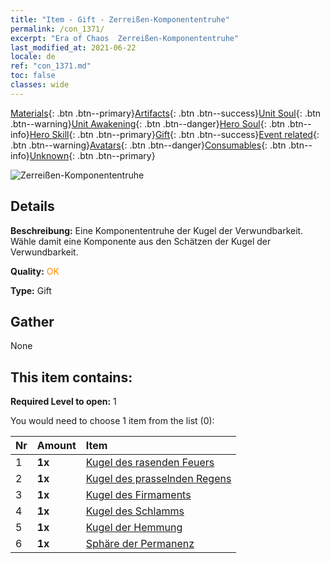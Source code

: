 ```yaml
---
title: "Item - Gift - Zerreißen-Komponententruhe"
permalink: /con_1371/
excerpt: "Era of Chaos  Zerreißen-Komponententruhe"
last_modified_at: 2021-06-22
locale: de
ref: "con_1371.md"
toc: false
classes: wide
---
```

 [Materials](/ItemsDE/){: .btn .btn--primary}[Artifacts](/ItemsDE/Artifacts/){: .btn .btn--success}[Unit Soul](/ItemsDE/UnitSoul/){: .btn .btn--warning}[Unit Awakening](/ItemsDE/UnitAwakening/){: .btn .btn--danger}[Hero Soul](/ItemsDE/HeroSoul/){: .btn .btn--info}[Hero Skill](/ItemsDE/HeroSkill/){: .btn .btn--primary}[Gift](/ItemsDE/Gift/){: .btn .btn--success}[Event related](/ItemsDE/Events/){: .btn .btn--warning}[Avatars](/ItemsDE/Avatars/){: .btn .btn--danger}[Consumables](/ItemsDE/Consumables/){: .btn .btn--info}[Unknown](/ItemsDE/Unknown/){: .btn .btn--primary}

 ![Zerreißen-Komponententruhe](/images/t/i_906048.png)

## Details
 **Beschreibung:** Eine Komponententruhe der Kugel der Verwundbarkeit. Wähle damit eine Komponente aus den Schätzen der Kugel der Verwundbarkeit.

 **Quality:** <span style="color: #FF8C00">OK</span>

 **Type:** Gift

## Gather

  None

## This item contains:

 **Required Level to open:** 1

 You would need to choose 1 item from the list (0):

  | Nr | Amount |     Item    |
  |:---|:-------|:------------|
  | 1 |  **1x** | [Kugel des rasenden Feuers](/ItemsDE/art_172/) |  | 
  | 2 |  **1x** | [Kugel des prasselnden Regens](/ItemsDE/art_173/) |  | 
  | 3 |  **1x** | [Kugel des Firmaments](/ItemsDE/art_174/) |  | 
  | 4 |  **1x** | [Kugel des Schlamms](/ItemsDE/art_175/) |  | 
  | 5 |  **1x** | [Kugel der Hemmung](/ItemsDE/art_176/) |  | 
  | 6 |  **1x** | [Sphäre der Permanenz](/ItemsDE/art_177/) |  | 
